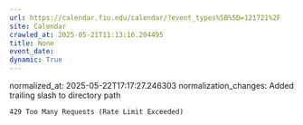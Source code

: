 ```yaml
---
url: https://calendar.fiu.edu/calendar/?event_types%5B%5D=121721%2F
site: Calendar
crawled_at: 2025-05-21T11:13:16.204495
title: None
event_date: 
dynamic: True
---
```

normalized_at: 2025-05-22T17:17:27.246303
normalization_changes: Added trailing slash to directory path

```
429 Too Many Requests (Rate Limit Exceeded)

```

